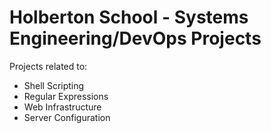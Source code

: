 # Holberton School - Systems Engineering/DevOps Projects

Projects related to:
- Shell Scripting
- Regular Expressions
- Web Infrastructure
- Server Configuration
